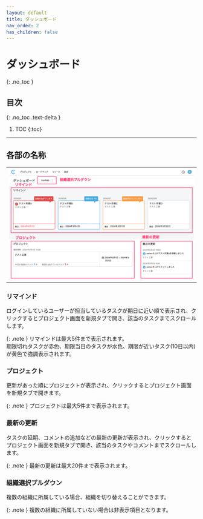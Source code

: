 ```yaml
---
layout: default
title: ダッシュボード
nav_order: 2
has_children: false
---
```


# ダッシュボード
{: .no_toc }

## 目次
{: .no_toc .text-delta }

1. TOC
{:toc}

---

## 各部の名称
<table><tr><td>
<img src="/assets/images/dashboard/1.png">
</td></tr></table>

### リマインド

ログインしているユーザーが担当しているタスクが期日に近い順で表示され、クリックするとプロジェクト画面を新規タブで開き、該当のタスクまでスクロールします。

{: .note }
リマインドは最大5件まで表示されます。  
期限切れタスクが赤色、期限当日のタスクが水色、期限が近いタスク(10日以内)が黄色で強調表示されます。

### プロジェクト

更新があった順にプロジェクトが表示され、クリックするとプロジェクト画面を新規タブで開きます。

{: .note }
プロジェクトは最大5件まで表示されます。

### 最新の更新

タスクの延期、コメントの追加などの最新の更新が表示され、クリックするとプロジェクト画面を新規タブで開き、該当のタスクやコメントまでスクロールします。

{: .note }
最新の更新は最大20件まで表示されます。

### 組織選択プルダウン

複数の組織に所属している場合、組織を切り替えることができます。

{: .note }
複数の組織に所属していない場合は非表示項目となります。

